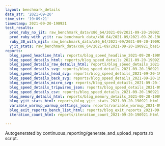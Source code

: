 ```yaml
---
layout: benchmark_details
date_str: '2021-09-20'
time_str: '19:09:21'
timestamp: 2021-09-20-190921
test_results:
  prod_ruby_no_jit: raw_benchmark_data/x86_64/2021-09/2021-09-20-190921_basic_benchmark_prod_ruby_no_jit.json
  prod_ruby_with_yjit: raw_benchmark_data/x86_64/2021-09/2021-09-20-190921_basic_benchmark_prod_ruby_with_yjit.json
  ruby_30_with_mjit: raw_benchmark_data/x86_64/2021-09/2021-09-20-190921_basic_benchmark_ruby_30_with_mjit.json
  yjit_stats: raw_benchmark_data/x86_64/2021-09/2021-09-20-190921_basic_benchmark_yjit_stats.json
reports:
  blog_speed_headline_html: reports/blog_speed_headline_2021-09-20-190921.html
  blog_speed_details_html: reports/blog_speed_details_2021-09-20-190921.html
  blog_speed_details_raw_details_html: reports/blog_speed_details_2021-09-20-190921.raw_details.html
  blog_speed_details_svg: reports/blog_speed_details_2021-09-20-190921.svg
  blog_speed_details_head_svg: reports/blog_speed_details_2021-09-20-190921.head.svg
  blog_speed_details_back_svg: reports/blog_speed_details_2021-09-20-190921.back.svg
  blog_speed_details_micro_svg: reports/blog_speed_details_2021-09-20-190921.micro.svg
  blog_speed_details_tripwires_json: reports/blog_speed_details_2021-09-20-190921.tripwires.json
  blog_speed_details_csv: reports/blog_speed_details_2021-09-20-190921.csv
  blog_memory_details_html: reports/blog_memory_details_2021-09-20-190921.html
  blog_yjit_stats_html: reports/blog_yjit_stats_2021-09-20-190921.html
  variable_warmup_warmup_settings_json: reports/variable_warmup_2021-09-20-190921.warmup_settings.json
  blog_exit_reports_bench_list_html: reports/blog_exit_reports_2021-09-20-190921.bench_list.html
  iteration_count_html: reports/iteration_count_2021-09-20-190921.html

---
```

Autogenerated by continuous_reporting/generate_and_upload_reports.rb script.
